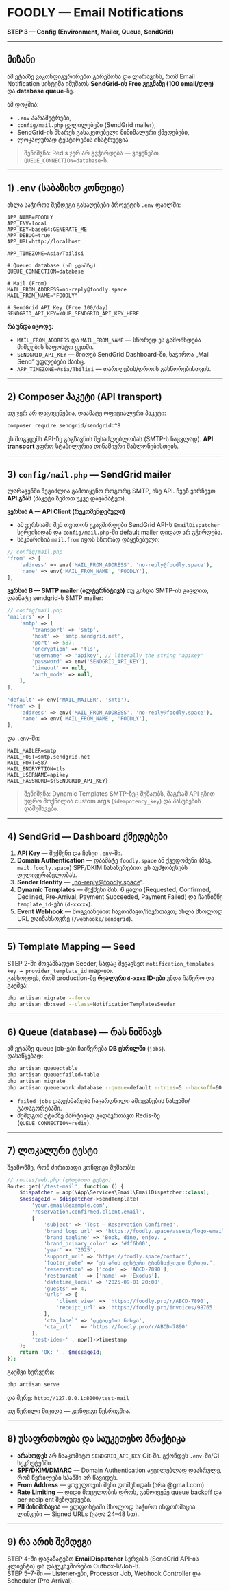 # FOODLY — Email Notifications
**STEP 3 — Config (Environment, Mailer, Queue, SendGrid)**

---

## მიზანი
ამ ეტაპზე ვაკონფიგურირებთ გარემოსა და ლარავინს, რომ Email Notification სისტემა იმუშაოს **SendGrid-ის Free გეგმაზე (100 email/დღე)** და **database queue**-ზე.

ამ დოკშია:
- `.env` პარამეტრები,
- `config/mail.php` ცვლილებები (SendGrid mailer),
- SendGrid-ის მხარეს გასაკეთებელი მინიმალური ქმედებები,
- ლოკალურად ტესტირების ინსტრუქცია.

> შენიშვნა: Redis ჯერ არ გვჭირდება — ვიყენებთ `QUEUE_CONNECTION=database`-ს.

---

## 1) .env (საბაზისო კონფიგი)
ახლა საჭიროა შემდეგი გასაღებები პროექტის `.env` ფაილში:

```env
APP_NAME=FOODLY
APP_ENV=local
APP_KEY=base64:GENERATE_ME
APP_DEBUG=true
APP_URL=http://localhost

APP_TIMEZONE=Asia/Tbilisi

# Queue: database (ამ ეტაპზე)
QUEUE_CONNECTION=database

# Mail (From)
MAIL_FROM_ADDRESS=no-reply@foodly.space
MAIL_FROM_NAME="FOODLY"

# SendGrid API Key (Free 100/day)
SENDGRID_API_KEY=YOUR_SENDGRID_API_KEY_HERE
```

**რა უნდა იცოდე:**  
- `MAIL_FROM_ADDRESS` და `MAIL_FROM_NAME` — სწორედ ეს გამოჩნდება მიმღების საფოსტო ყუთში.  
- `SENDGRID_API_KEY` — მიიღებ SendGrid Dashboard-ში, საჭიროა „Mail Send“ უფლებები მაინც.  
- `APP_TIMEZONE=Asia/Tbilisi` — თარიღების/დროის გასწორებისთვის.

---

## 2) Composer პაკეტი (API transport)
თუ ჯერ არ დაგიყენებია, დაამატე ოფიციალური პაკეტი:
```bash
composer require sendgrid/sendgrid:^8
```

ეს მოგვცემს API-ზე გაგზავნის შესაძლებლობას (SMTP-ს ნაცვლად). **API transport** უფრო სტაბილურია დინამიური შაბლონებისთვის.

---

## 3) `config/mail.php` — SendGrid mailer
ლარავენში შეგიძლია გამოიყენო როგორც SMTP, ისე API. ჩვენ ვირჩევთ **API გზას** (პაკეტი ზემოთ უკვე დავამატეთ).

**ვერსია A — API Client (რეკომენდებული)**
- ამ ვერსიაში შენ თვითონ უკავშირდები SendGrid API-ს `EmailDispatcher` სერვისიდან და `config/mail.php`-ში default mailer დიდად არ გჭირდება.
- საკმარისია `mail.from` იყოს სწორად დაყენებული:

```php
// config/mail.php
'from' => [
    'address' => env('MAIL_FROM_ADDRESS', 'no-reply@foodly.space'),
    'name' => env('MAIL_FROM_NAME', 'FOODLY'),
],
```

**ვერსია B — SMTP mailer (ალტერნატივა)**
თუ გინდა SMTP-ის გავლით, დაამატე sendgrid-ს SMTP mailer:

```php
// config/mail.php
'mailers' => [
    'smtp' => [
        'transport' => 'smtp',
        'host' => 'smtp.sendgrid.net',
        'port' => 587,
        'encryption' => 'tls',
        'username' => 'apikey', // literally the string "apikey"
        'password' => env('SENDGRID_API_KEY'),
        'timeout' => null,
        'auth_mode' => null,
    ],
],

'default' => env('MAIL_MAILER', 'smtp'),
'from' => [
    'address' => env('MAIL_FROM_ADDRESS', 'no-reply@foodly.space'),
    'name' => env('MAIL_FROM_NAME', 'FOODLY'),
],
```

და `.env`-ში:
```env
MAIL_MAILER=smtp
MAIL_HOST=smtp.sendgrid.net
MAIL_PORT=587
MAIL_ENCRYPTION=tls
MAIL_USERNAME=apikey
MAIL_PASSWORD=${SENDGRID_API_KEY}
```

> შენიშვნა: Dynamic Templates SMTP-ზეც მუშაობს, მაგრამ API გზით უფრო მოქნილია custom args (`idempotency_key`) და პასუხების დამუშავება.

---

## 4) SendGrid — Dashboard ქმედებები
1. **API Key** — შექმენი და ჩასვი `.env`-ში.  
2. **Domain Authentication** — დაამატე `foodly.space` ან ქვედომენი (მაგ. `mail.foodly.space`) SPF/DKIM ჩანაწერებით. ეს აუმჯობესებს დელივერაბელობას.  
3. **Sender Identity** — „no-reply@foodly.space“.  
4. **Dynamic Templates** — შექმენი მინ. 6 ცალი (Requested, Confirmed, Declined, Pre-Arrival, Payment Succeeded, Payment Failed) და ჩაინიშნე `template_id`-ები (`d-xxxxx`).  
5. **Event Webhook** — მოგვიანებით ჩავთიშავთ/ჩავრთავთ; ახლა მხოლოდ URL დაიმახსოვრე (`/webhooks/sendgrid`).

---

## 5) Template Mapping — Seed
STEP 2-ში მოვამზადეთ Seeder, სადაც შევავსეთ `notification_templates` `key → provider_template_id` map-ით.  
გახსოვდეს, რომ production-ზე **რეალური `d-xxxx` ID-ები** უნდა ჩაწერო და გაუშვა:

```bash
php artisan migrate --force
php artisan db:seed --class=NotificationTemplatesSeeder
```

---

## 6) Queue (database) — რას ნიშნავს
ამ ეტაპზე queue job-ები ჩაიწერება **DB ცხრილში** (`jobs`).  
დასაწყებად:
```bash
php artisan queue:table
php artisan queue:failed-table
php artisan migrate
php artisan queue:work database --queue=default --tries=5 --backoff=60
```

- `failed_jobs` დაგეხმარება ჩავარდნილი ამოცანების ნახვაში/გადაგორებაში.  
- შემდგომ ეტაპზე მარტივად გადავრთავთ Redis-ზე (`QUEUE_CONNECTION=redis`).

---

## 7) ლოკალური ტესტი
შეამოწმე, რომ ძირითადი კონფიგი მუშაობს:

```php
// routes/web.php (დროებითი ტესტი)
Route::get('/test-mail', function () {
    $dispatcher = app(\App\Services\Email\EmailDispatcher::class);
    $messageId = $dispatcher->sendTemplate(
        'your.email@example.com',
        'reservation.confirmed.client.email',
        [
            'subject' => 'Test — Reservation Confirmed',
            'brand_logo_url' => 'https://foodly.space/assets/logo-email.png',
            'brand_tagline' => 'Book, dine, enjoy.',
            'brand_primary_color' => '#ff6b00',
            'year' => '2025',
            'support_url' => 'https://foodly.space/contact',
            'footer_note' => 'ეს არის ტესტური ტრანზაქციული წერილი.',
            'reservation' => ['code' => 'ABCD-7890'],
            'restaurant'  => ['name' => 'Exodus'],
            'datetime_local' => '2025-09-01 20:00',
            'guests' => 4,
            'urls' => [
                'client_view' => 'https://foodly.pro/r/ABCD-7890',
                'receipt_url' => 'https://foodly.pro/invoices/98765'
            ],
            'cta_label' => 'დეტალების ნახვა',
            'cta_url'   => 'https://foodly.pro/r/ABCD-7890'
        ],
        'test-idem-' . now()->timestamp
    );
    return 'OK: ' . $messageId;
});
```

გაუშვი სერვერი:
```bash
php artisan serve
```
და მერე: `http://127.0.0.1:8000/test-mail`

თუ წერილი მივიდა — კონფიგი წესრიგშია.

---

## 8) უსაფრთხოება და საუკეთესო პრაქტიკა
- **არასოდეს** არ ჩააკომიტო `SENDGRID_API_KEY` Git-ში. გქონდეს `.env`-ში/CI სეკრეტებში.  
- **SPF/DKIM/DMARC** — Domain Authentication აუცილებლად დაასრულე, რომ წერილები სპამში არ წავიდეს.  
- **From Address** — ყოველთვის შენი დომენიდან (არა @gmail.com).  
- **Rate Limiting** — დიდი მოცულობის დროს, გამოიყენე queue backoff და per-recipient შეზღუდვები.  
- **PII მინიმიზაცია** — ელფოსტაში მხოლოდ საჭირო ინფორმაცია. ლინკები — Signed URLs (ვადა 24–48 სთ).

---

## 9) რა არის შემდეგი
STEP 4-ში დავამატებთ **EmailDispatcher** სერვისს (SendGrid API-ის კლიენტი) და დავუკავშირებთ Outbox-ს/Job-ს.  
STEP 5–7-ში — Listener-ები, Processor Job, Webhook Controller და Scheduler (Pre‑Arrival).
